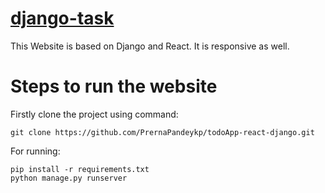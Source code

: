 # [django-task](https://github.com/PrernaPandeykp/django-task)

This Website is based on Django and React. It is responsive as well. <br>

# Steps to run the website<br>
Firstly clone the project using command: 

```
git clone https://github.com/PrernaPandeykp/todoApp-react-django.git
```

For running:
```
pip install -r requirements.txt
python manage.py runserver
```
